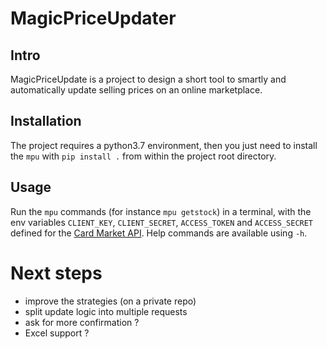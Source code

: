 # MagicPriceUpdater

## Intro

MagicPriceUpdate is a project to design a short tool to smartly and automatically
update selling prices on an online marketplace.

## Installation

The project requires a python3.7 environment, then you just need to 
install the `mpu` with `pip install .` from within the project root directory.

## Usage

Run the `mpu` commands (for instance `mpu getstock`) in a terminal, 
with the env variables `CLIENT_KEY`, 
`CLIENT_SECRET`, `ACCESS_TOKEN` and `ACCESS_SECRET` defined for the 
[Card Market API](https://api.cardmarket.com/ws/documentation/API_Main_Page).
Help commands are available using `-h`.

# Next steps
- improve the strategies (on a private repo)
- split update logic into multiple requests
- ask for more confirmation ?
- Excel support ?
